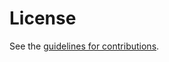 # License

See the
[guidelines for contributions](https://github.com/grittygrease/draft-sullivan-doh-header/blob/master/CONTRIBUTING.md).
